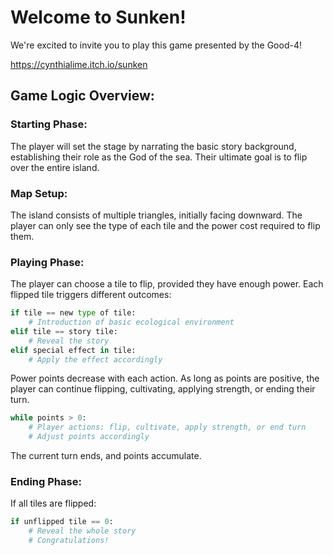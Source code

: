 # Welcome to Sunken!

We're excited to invite you to play this game presented by the Good-4!

https://cynthialime.itch.io/sunken

## Game Logic Overview:

### Starting Phase:

The player will set the stage by narrating the basic story background, establishing their role as the God of the sea. Their ultimate goal is to flip over the entire island.

### Map Setup:

The island consists of multiple triangles, initially facing downward. The player can only see the type of each tile and the power cost required to flip them.

### Playing Phase:

The player can choose a tile to flip, provided they have enough power. Each flipped tile triggers different outcomes:

```python
if tile == new type of tile:
    # Introduction of basic ecological environment
elif tile == story tile:
    # Reveal the story
elif special effect in tile:
    # Apply the effect accordingly
```

Power points decrease with each action. As long as points are positive, the player can continue flipping, cultivating, applying strength, or ending their turn.

```python
while points > 0:
    # Player actions: flip, cultivate, apply strength, or end turn
    # Adjust points accordingly
```

The current turn ends, and points accumulate.

### Ending Phase:

If all tiles are flipped:

```python
if unflipped tile == 0:
    # Reveal the whole story
    # Congratulations!
```
